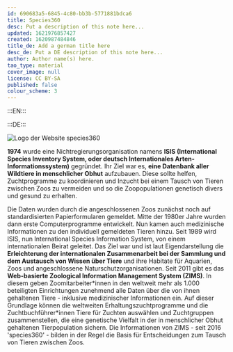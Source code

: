 ```yaml
---
id: 690683a5-6845-4c80-bb3b-5771881bdca6
title: Species360
desc: Put a description of this note here...
updated: 1621976857427
created: 1620987484846
title_de: Add a german title here
desc_de: Put a DE description of this note here...
author: Author name(s) here.
tao_type: material
cover_image: null
license: CC BY-SA
published: false
colour_scheme: 3
---
```



:::EN:::


:::DE:::

![Logo der Website species360](/images/cmw/species360.JPG)

**1974** wurde eine Nichtregierungsorganisation namens **ISIS (International Species Inventory System, oder deutsch Internationales Arten-Informationssystem)** gegründet. Ihr Ziel war es, **eine Datenbank aller Wildtiere in menschlicher Obhut** aufzubauen. Diese sollte helfen, Zuchtprogramme zu koordinieren und Inzucht bei einem Tausch von Tieren zwischen Zoos zu vermeiden und so die Zoopopulationen genetisch divers und gesund zu erhalten.

Die Daten wurden durch die angeschlossenen Zoos zunächst noch auf standardisierten Papierformularen gemeldet. Mitte der 1980er Jahre wurden dann erste Computerprogramme entwickelt. Nun kamen auch medizinische Informationen zu den individuell gemeldeten Tieren hinzu. Seit 1989 wird ISIS, nun International Species Information System, von einem internationalen Beirat geleitet. Das Ziel war und ist laut Eigendarstellung die **Erleichterung der internationalen Zusammenarbeit bei der Sammlung und dem Austausch von Wissen über Tiere** und ihre Habitate für Aquarien, Zoos und angeschlossene Naturschutzorganisationen.
Seit 2011 gibt es das **Web-basierte Zoological Information Management System (ZIMS)**. In diesem geben Zoomitarbeiter\*innen in den weltweit mehr als 1.000 beteiligten Einrichtungen zunehmend alle Daten über die von ihnen gehaltenen Tiere - inklusive medizinischer Informationen ein. Auf dieser Grundlage können die weltweiten Erhaltungszuchtprogramme und die Zuchtbuchführer\*innen Tiere für Zuchten auswählen und Zuchtgruppen zusammenstellen, die eine genetische Vielfalt in der in menschlicher Obhut gehaltenen Tierpopulation sichern. Die Informationen von ZIMS - seit 2016 'species360' - bilden in der Regel die Basis für Entscheidungen zum Tausch von Tieren zwischen Zoos.

